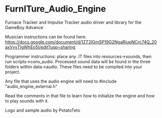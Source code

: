 # FurnITure_Audio_Engine
 Furnace Tracker and Impulse Tracker audio driver and library for the GameBoy Advance


Musician instructions can be found here: 
https://docs.google.com/document/d/1ZT2lGmSP19G2NgaRjupNCrc74Q_20axVvvTIgWhEo5I/edit?usp=sharing


Programmer instructions:
place any .IT files into resources->sounds, then run scripts->conv_audio. Processed 
sound data will be found in the three folders within data->audio. These files need to be
compiled into your project.

Any file that uses the audio engine will need to #include "audio_engine_external.h"

Read the comments in that file to learn how to initialize the engine and how to play sounds with it.


Logo and sample audio by PotatoTeto